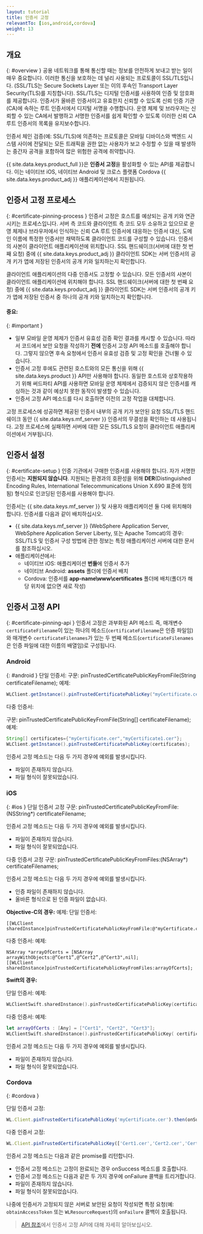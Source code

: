 ```yaml
---
layout: tutorial
title: 인증서 고정
relevantTo: [ios,android,cordova]
weight: 13
---
```

<!-- NLS_CHARSET=UTF-8 -->
## 개요
{: #overview }
공용 네트워크를 통해 통신할 때는 정보를 안전하게 보내고 받는 일이 매우 중요합니다. 이러한 통신을 보호하는 데 널리 사용되는 프로토콜이 SSL/TLS입니다. (SSL/TLS는 Secure Sockets Layer 또는 이의 후속인 Transport Layer Security(TLS)를 지칭합니다). SSL/TLS는 디지털 인증서를 사용하여 인증 및 암호화를 제공합니다. 인증서가 올바른 인증서이고 유효한지 신뢰할 수 있도록 신뢰 인증 기관(CA)에 속하는 루트 인증서에서 디지털 서명을 수행합니다. 운영 체제 및 브라우저는 신뢰할 수 있는 CA에서 발행하고 서명한 인증서를 쉽게 확인할 수 있도록 이러한 신뢰 CA 루트 인증서의 목록을 유지보수합니다.

인증서 체인 검증(예: SSL/TLS)에 의존하는 프로토콜은 모바일 디바이스와 백엔드 시스템 사이에 전달되는 모든 트래픽을 권한 없는 사용자가 보고 수정할 수 있을 때 발생하는 중간자 공격을 포함하여 많은 위험한 공격에 취약합니다.

{{ site.data.keys.product_full }}은 **인증서 고정**을 활성화할 수 있는 API를 제공합니다. 이는 네이티브 iOS, 네이티브 Android 및 크로스 플랫폼 Cordova {{ site.data.keys.product_adj }} 애플리케이션에서 지원됩니다.

## 인증서 고정 프로세스
{: #certificate-pinning-process }
인증서 고정은 호스트를 예상되는 공개 키와 연관시키는 프로세스입니다. 서버 측 코드와 클라이언트 측 코드 모두 소유하고 있으므로 운영 체제나 브라우저에서 인식하는 신뢰 CA 루트 인증서에 대응하는 인증서 대신, 도메인 이름에 특정한 인증서만 채택하도록 클라이언트 코드를 구성할 수 있습니다.
인증서의 사본이 클라이언트 애플리케이션에 위치합니다. SSL 핸드쉐이크(서버에 대한 첫 번째 요청) 중에 {{ site.data.keys.product_adj }} 클라이언트 SDK는 서버 인증서의 공개 키가 앱에 저장된 인증서의 공개 키와 일치하는지 확인합니다.

클라이언트 애플리케이션의 다중 인증서도 고정할 수 있습니다. 모든 인증서의 사본이 클라이언트 애플리케이션에 위치해야 합니다. SSL 핸드쉐이크(서버에 대한 첫 번째 요청) 중에 {{ site.data.keys.product_adj }} 클라이언트 SDK는 서버 인증서의 공개 키가 앱에 저장된 인증서 중 하나의 공개 키와 일치하는지 확인합니다.

#### 중요:
{: #important }
* 일부 모바일 운영 체제가 인증서 유효성 검증 확인 결과를 캐시할 수 있습니다. 따라서 코드에서 보안 요청을 작성하기 **전에** 인증서 고정 API 메소드를 호출해야 합니다. 그렇지 않으면 후속 요청에서 인증서 유효성 검증 및 고정 확인을 건너뛸 수 있습니다.
* 인증서 고정 후에도 관련된 호스트와의 모든 통신을 위해 {{ site.data.keys.product }} API만 사용해야 합니다. 동일한 호스트와 상호작용하기 위해 써드파티 API를 사용하면 모바일 운영 체제에서 검증되지 않은 인증서를 캐싱하는 것과 같이 예상치 못한 동작이 발생할 수 있습니다.
* 인증서 고정 API 메소드를 다시 호출하면 이전의 고정 작업을 대체합니다.

고정 프로세스에 성공하면 제공된 인증서 내부의 공개 키가 보안된 요청 SSL/TLS 핸드쉐이크 동안 {{ site.data.keys.mf_server }} 인증서의 무결성을 확인하는 데 사용됩니다. 고정 프로세스에 실패하면 서버에 대한 모든 SSL/TLS 요청이 클라이언트 애플리케이션에서 거부됩니다.

## 인증서 설정
{: #certificate-setup }
인증 기관에서 구매한 인증서를 사용해야 합니다. 자가 서명한 인증서는 **지원되지 않습니다**. 지원되는 환경과의 호환성을 위해 **DER**(Distinguished Encoding Rules, International Telecommunications Union X.690 표준에 정의됨) 형식으로 인코딩된 인증서를 사용해야 합니다.

인증서는 {{ site.data.keys.mf_server }} 및 사용자 애플리케이션 둘 다에 위치해야 합니다. 인증서를 다음과 같이 배치하십시오.

* {{ site.data.keys.mf_server }} (WebSphere  Application Server, WebSphere Application Server Liberty, 또는 Apache Tomcat)의 경우: SSL/TLS 및 인증서 구성 방법에 관한 정보는 특정 애플리케이션 서버에 대한 문서를 참조하십시오.
* 애플리케이션에서:
    - 네이티브 iOS: 애플리케이션 **번들**에 인증서 추가
    - 네이티브 Android: **assets** 폴더에 인증서 배치
    - Cordova: 인증서를 **app-name\www\certificates** 폴더에 배치(폴더가 해당 위치에 없으면 새로 작성)

## 인증서 고정 API
{: #certificate-pinning-api }
인증서 고정은 과부화된 API 메소드 즉, 매개변수 `certificateFilename`이 있는 하나의 메소드(`certificateFilename`은 인증 파일임)와 매개변수 `certificateFilenames`가 있는 두 번째 메소드(`certificateFilenames`은 인증 파일에 대한 이름의 배열임)로 구성됩니다.

### Android
{: #android }
단일 인증서:
구문:
pinTrustedCertificatePublicKeyFromFile(String certificateFilename);
예제:
```java
WLClient.getInstance().pinTrustedCertificatePublicKey("myCertificate.cer");
```
다중 인증서:

구문:
pinTrustedCertificatePublicKeyFromFile(String[] certificateFilename);
예제:
```java
String[] certificates={"myCertificate.cer","myCertificate1.cer"};
WLClient.getInstance().pinTrustedCertificatePublicKey(certificates);
```
인증서 고정 메소드는 다음 두 가지 경우에 예외를 발생시킵니다.
* 파일이 존재하지 않습니다.
* 파일 형식이 잘못되었습니다.


### iOS
{: #ios }
단일 인증서 고정 구문:
pinTrustedCertificatePublicKeyFromFile:(NSString*) certificateFilename;

인증서 고정 메소드는 다음 두 가지 경우에 예외를 발생시킵니다.
* 파일이 존재하지 않습니다.
* 파일 형식이 잘못되었습니다.

다중 인증서 고정 구문:
pinTrustedCertificatePublicKeyFromFiles:(NSArray*) certificateFilenames;

인증서 고정 메소드는 다음 두 가지 경우에 예외를 발생시킵니다.
* 인증 파일이 존재하지 않습니다.
* 올바른 형식으로 된 인증 파일이 없습니다.

**Objective-C의 경우:**
예제:
단일 인증서:
```objc
[[WLClient sharedInstance]pinTrustedCertificatePublicKeyFromFile:@"myCertificate.cer"];

```
다중 인증서:
예제:
```objc
NSArray *arrayOfCerts = [NSArray arrayWithObjects:@“Cert1”,@“Cert2”,@“Cert3",nil];
[[WLClient sharedInstance]pinTrustedCertificatePublicKeyFromFiles:arrayOfCerts];
```

**Swift의 경우:**

단일 인증서:
예제:
```swift
WLClientSwift.sharedInstance().pinTrustedCertificatePublicKey(certificateFilename: “myCertificate.cer”);
```
다중 인증서:
예제:
```swift
let arrayOfCerts : [Any] = ["Cert1", "Cert2", "Cert3"];
WLClientSwift.sharedInstance().pinTrustedCertificatePublicKey( certificateFilenames: arrayOfCerts);
```

인증서 고정 메소드는 다음 두 가지 경우에 예외를 발생시킵니다.

* 파일이 존재하지 않습니다.
* 파일 형식이 잘못되었습니다.

### Cordova
{: #cordova }

단일 인증서 고정:

```javascript
WL.Client.pinTrustedCertificatePublicKey('myCertificate.cer').then(onSuccess, onFailure);
```

다중 인증서 고정:

```javascript
WL.Client.pinTrustedCertificatePublicKey(['Cert1.cer','Cert2.cer','Cert3.cer']).then(onSuccess, onFailure);
```

인증서 고정 메소드는 다음과 같은 promise를 리턴합니다.

* 인증서 고정 메소드는 고정이 완료되는 경우 onSuccess 메소드를 호출합니다.
* 인증서 고정 메소드는 다음과 같은 두 가지 경우에 onFailure 콜백을 트리거합니다.
* 파일이 존재하지 않습니다.
* 파일 형식이 잘못되었습니다.

나중에 인증서가 고정되지 않은 서버로 보안된 요청이 작성되면 특정 요청(예: `obtainAccessToken` 또는 `WLResourceRequest`)의 `onFailure` 콜백이 호출됩니다.

> [API 참조](../../api/client-side-api/)에서 인증서 고정 API에 대해 자세히 알아보십시오.
